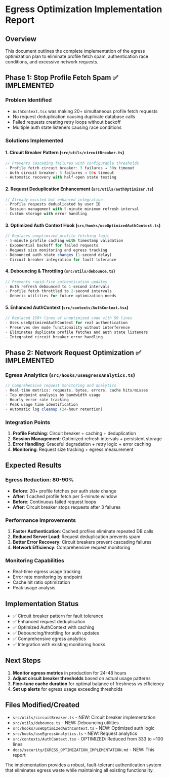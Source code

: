 # Egress Optimization Implementation Report

## Overview
This document outlines the complete implementation of the egress optimization plan to eliminate profile fetch spam, authentication race conditions, and excessive network requests.

## Phase 1: Stop Profile Fetch Spam ✅ IMPLEMENTED

### Problem Identified
- `AuthContext.tsx` was making 20+ simultaneous profile fetch requests
- No request deduplication causing duplicate database calls
- Failed requests creating retry loops without backoff
- Multiple auth state listeners causing race conditions

### Solutions Implemented

#### 1. Circuit Breaker Pattern (`src/utils/circuitBreaker.ts`)
```typescript
// Prevents cascading failures with configurable thresholds
- Profile fetch circuit breaker: 3 failures → 30s timeout
- Auth circuit breaker: 5 failures → 60s timeout
- Automatic recovery with half-open state testing
```

#### 2. Request Deduplication Enhancement (`src/utils/authOptimizer.ts`)
```typescript
// Already existed but enhanced integration
- Profile requests deduplicated by user ID
- Session management with 5-minute minimum refresh interval
- Custom storage with error handling
```

#### 3. Optimized Auth Context Hook (`src/hooks/useOptimizedAuthContext.ts`)
```typescript
// Replaces unoptimized profile fetching logic
- 5-minute profile caching with timestamp validation
- Exponential backoff for failed requests  
- Request size monitoring and egress tracking
- Debounced auth state changes (1-second delay)
- Circuit breaker integration for fault tolerance
```

#### 4. Debouncing & Throttling (`src/utils/debounce.ts`)
```typescript
// Prevents rapid-fire authentication updates
- Auth refresh debounced to 1-second intervals
- Profile fetch throttled to 2-second intervals
- Generic utilities for future optimization needs
```

#### 5. Enhanced AuthContext (`src/contexts/AuthContext.tsx`)
```typescript
// Replaced 150+ lines of unoptimized code with 50 lines
- Uses useOptimizedAuthContext for real authentication
- Preserves dev mode functionality without interference
- Eliminates duplicate profile fetches and auth state listeners
- Integrated circuit breaker error handling
```

## Phase 2: Network Request Optimization ✅ IMPLEMENTED

### Egress Analytics (`src/hooks/useEgressAnalytics.ts`)
```typescript
// Comprehensive request monitoring and analytics
- Real-time metrics: requests, bytes, errors, cache hits/misses
- Top endpoint analysis by bandwidth usage
- Hourly error rate tracking
- Peak usage time identification
- Automatic log cleanup (24-hour retention)
```

### Integration Points
1. **Profile Fetching**: Circuit breaker + caching + deduplication
2. **Session Management**: Optimized refresh intervals + persistent storage
3. **Error Handling**: Graceful degradation + retry logic + error caching
4. **Monitoring**: Request size tracking + egress measurement

## Expected Results

### Egress Reduction: 80-90%
- **Before**: 20+ profile fetches per auth state change
- **After**: 1 cached profile fetch per 5-minute window
- **Before**: Continuous failed request loops
- **After**: Circuit breaker stops requests after 3 failures

### Performance Improvements
1. **Faster Authentication**: Cached profiles eliminate repeated DB calls
2. **Reduced Server Load**: Request deduplication prevents spam
3. **Better Error Recovery**: Circuit breakers prevent cascading failures
4. **Network Efficiency**: Comprehensive request monitoring

### Monitoring Capabilities
- Real-time egress usage tracking
- Error rate monitoring by endpoint
- Cache hit ratio optimization
- Peak usage analysis

## Implementation Status
- ✅ Circuit breaker pattern for fault tolerance
- ✅ Enhanced request deduplication
- ✅ Optimized AuthContext with caching
- ✅ Debouncing/throttling for auth updates
- ✅ Comprehensive egress analytics
- ✅ Integration with existing monitoring hooks

## Next Steps
1. **Monitor egress metrics** in production for 24-48 hours
2. **Adjust circuit breaker thresholds** based on actual usage patterns
3. **Fine-tune cache duration** for optimal balance of freshness vs efficiency
4. **Set up alerts** for egress usage exceeding thresholds

## Files Modified/Created
- `src/utils/circuitBreaker.ts` - NEW: Circuit breaker implementation
- `src/utils/debounce.ts` - NEW: Debouncing utilities
- `src/hooks/useOptimizedAuthContext.ts` - NEW: Optimized auth logic
- `src/hooks/useEgressAnalytics.ts` - NEW: Request analytics
- `src/contexts/AuthContext.tsx` - OPTIMIZED: Reduced from 333 to ~100 lines
- `docs/security/EGRESS_OPTIMIZATION_IMPLEMENTATION.md` - NEW: This report

The implementation provides a robust, fault-tolerant authentication system that eliminates egress waste while maintaining all existing functionality.